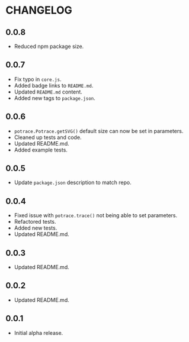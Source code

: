 # CHANGELOG

## 0.0.8

- Reduced npm package size.

## 0.0.7

- Fix typo in `core.js`.
- Added badge links to `README.md`.
- Updated `README.md` content.
- Added new tags to `package.json`.

## 0.0.6

- `potrace.Potrace.getSVG()` default size can now be set in parameters.
- Cleaned up tests and code.
- Updated README.md.
- Added example tests.

## 0.0.5

- Update `package.json` description to match repo.

## 0.0.4

- Fixed issue with `potrace.trace()` not being able to set parameters.
- Refactored tests.
- Added new tests.
- Updated README.md.

## 0.0.3

- Updated README.md.

## 0.0.2

- Updated README.md.

## 0.0.1

- Initial alpha release.

